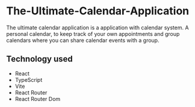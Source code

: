 # The-Ultimate-Calendar-Application
The ultimate calendar application is a application with calendar system. A personal calendar, to keep track of your own appointments and group calendars where you can share calendar events with a group.


## Technology used

* React
* TypeScript
* Vite
* React Router
* React Router Dom
